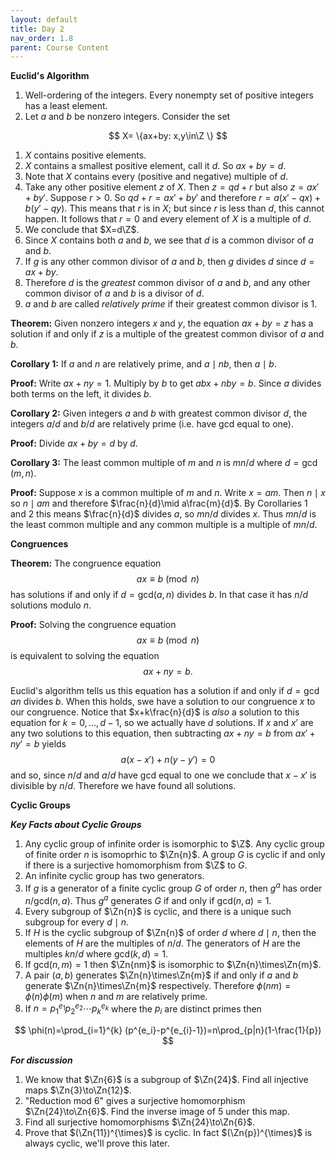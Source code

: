 ```yaml
---
layout: default
title: Day 2
nav_order: 1.8
parent: Course Content
---
```



**Euclid's Algorithm**

1. Well-ordering of the integers. Every nonempty set of positive integers has a least element.
2. Let $a$ and $b$ be nonzero integers.  Consider the set

$$
X= \{ax+by: x,y\in\Z \}
$$

1. $X$ contains positive elements.
2. $X$ contains a smallest positive element, call it $d$.  So $ax+by=d$.
3. Note that $X$ contains every (positive and negative) multiple of $d$. 
4. Take any other positive element $z$ of $X$.  Then $z=qd+r$ but also $z=ax'+by'$. 
Suppose $r>0.$ So $qd+r=ax'+by'$ and therefore $r=a(x'-qx)+b(y'-qy)$. This means that $r$ is in $X$;
but since $r$ is less than $d$, this cannot happen.  It follows that $r=0$ and every element of $X$
is a multiple of $d$. 
5. We conclude that $X=d\Z$.
6. Since $X$ contains both $a$ and $b$, we see that $d$ is a common divisor of $a$ and $b$.
7. If $g$ is any other common divisor of $a$ and $b$, then $g$ divides $d$ since $d=ax+by$. 
8. Therefore $d$ is the *greatest* common divisor of $a$ and $b$, and any other common divisor of $a$ and $b$
is a divisor of $d$.
9. $a$ and $b$ are called *relatively prime* if their greatest common divisor is $1$.

**Theorem:** Given nonzero integers $x$ and $y$, the equation $ax+by=z$ has a solution if and only if $z$ is a multiple
of the greatest common divisor of $a$ and $b$. 

**Corollary 1:** If $a$ and $n$ are relatively prime, and $a\mid nb$, then $a\mid b$.

**Proof:** Write $ax+ny=1.$  Multiply by $b$ to get $abx+nby=b$.  Since $a$ divides both terms on the left, it divides $b$.

**Corollary 2:** Given integers $a$ and $b$ with greatest common divisor $d$, the integers $a/d$ and $b/d$ are relatively prime (i.e. have gcd equal to one).

**Proof:** Divide $ax+by=d$ by $d$.

**Corollary 3:** The least common multiple of $m$ and $n$ is $mn/d$ where $d=\gcd(m,n)$. 

**Proof:** Suppose $x$ is a common multiple of $m$ and $n$.  Write $x=am$.  Then $n\mid x$ so $n\mid am$ and therefore $\frac{n}{d}\mid a\frac{m}{d}$.  By Corollaries 1 and 2
this means $\frac{n}{d}$ divides $a$, so $mn/d$ divides $x$.  Thus $mn/d$ is the least common multiple and any common multiple is a multiple of $mn/d$. 

**Congruences**

**Theorem:** The congruence equation
$$
ax\equiv b\pmod{n}
$$
has solutions if and only if $d=\mathrm{gcd}(a,n)$ divides $b$.  In that case it has $n/d$ solutions modulo $n$. 

**Proof:** Solving the congruence equation 
$$
ax\equiv b\pmod{n}
$$
is equivalent to solving the equation
$$
ax+ny= b.
$$

Euclid's algorithm tells us this equation has a solution if and only if $d=\gcd{a}{n}$ divides $b$. When this holds, 
swe have a solution to our congruence $x$ to our congruence. Notice that $x+k\frac{n}{d}$ is *also* a solution
to this equation for $k=0,\ldots, d-1$, so we actually have $d$ solutions.  If $x$ and $x'$ are any two solutions
to this equation, then subtracting $ax+ny=b$ from $ax'+ny'=b$ yields
$$
a(x-x')+n(y-y')=0
$$
and so, since $n/d$ and $a/d$ have gcd equal to one we conclude that $x-x'$ is divisible by $n/d$.  Therefore
we have found all solutions.

**Cyclic Groups**



***Key Facts about Cyclic Groups***

1. Any cyclic group of infinite order is isomorphic to $\Z$.  Any cyclic group of finite order $n$ is isomoprhic to $\Zn{n}$. A group $G$ is cyclic if and only if there is a surjective homomorphism 
from $\Z$ to $G$.
2. An infinite cyclic group has two generators.
3. If $g$ is a generator of a finite cyclic group $G$ of order $n$, then $g^{a}$ has order $n/\mathrm{gcd}(n,a)$.  Thus $g^{a}$ generates $G$ if and only if $\mathrm{gcd}(n,a)=1$.
5. Every subgroup of $\Zn{n}$ is cyclic, and there is a unique such subgroup for every $d\mid n$.
6. If $H$ is the cyclic subgroup of $\Zn{n}$ of order $d$ where $d \mid  n$, then the elements of $H$ are the multiples of $n/d$. The generators of $H$ are the multiples $kn/d$ where $\mathrm{gcd}(k,d)=1$.
7. If $\mathrm{gcd}(n,m)=1$ then $\Zn{nm}$ is isomorphic to $\Zn{n}\times\Zn{m}$.  
8. A pair $(a,b)$ generates $\Zn{n}\times\Zn{m}$ if and only if $a$ and $b$ generate $\Zn{n}\times\Zn{m}$ respectively.  Therefore $\phi(nm)=\phi(n)\phi(m)$ when $n$ and $m$ are relatively prime.
9. If $n=p_1^{e_1} p_2^{e_2}\cdots p_k^{e_k}$ where the $p_i$ are distinct primes then 

$$
\phi(n)=\prod_{i=1}^{k} (p^{e_i}-p^{e_{i}-1})=n\prod_{p|n}(1-\frac{1}{p})
$$

***For discussion***

1. We know that $\Zn{6}$ is a subgroup of $\Zn{24}$.  Find all injective maps $\Zn{3}\to\Zn{12}$.
2. "Reduction mod 6" gives a surjective homomorphism $\Zn{24}\to\Zn{6}$.  Find the inverse image of $5$ under
this map. 
3. Find all surjective homomorphisms $\Zn{24}\to\Zn{6}$. 
4. Prove that $(\Zn{11})^{\times}$ is cyclic.  In fact $(\Zn{p})^{\times}$ is always cyclic, we'll prove this later.

